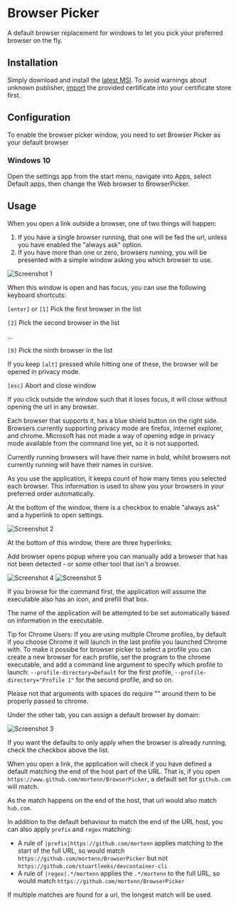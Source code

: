 # Browser Picker

A default browser replacement for windows to let you pick your preferred browser on the fly.

## Installation

Simply download and install the [latest MSI](https://github.com/mortenn/BrowserPicker/releases).
To avoid warnings about unknown publisher, [import](https://stackoverflow.com/questions/49039136/powershell-script-to-install-trusted-publisher-certificates) the provided certificate into your certificate store first.

## Configuration

To enable the browser picker window, you need to set Browser Picker as your default browser

### Windows 10

Open the settings app from the start menu, navigate into Apps, select Default apps, then change the Web browser to BrowserPicker.

## Usage

When you open a link outside a browser, one of two things will happen:

1) If you have a single browser running, that one will be fed the url, unless you have enabled the "always ask" option.
2) If you have more than one or zero, browsers running, you will be presented with a simple window asking you which browser to use.  

![Screenshot 1](http://i.imgur.com/Lq5t7UQ.png)

When this window is open and has focus, you can use the following keyboard shortcuts:

`[enter]` or `[1]` Pick the first browser in the list

`[2]` Pick the second browser in the list

...

`[9]` Pick the ninth browser in the list

If you keep `[alt]` pressed while hitting one of these, the browser will be opened in privacy mode.

`[esc]` Abort and close window

If you click outside the window such that it loses focus, it will close without opening the url in any browser.

Each browser that supports it, has a blue shield button on the right side.
Browsers currently supporting privacy mode are firefox, internet explorer, and chrome.
Microsoft has not made a way of opening edge in privacy mode available from the command line yet, so it is not supported.

Currently running browsers will have their name in bold, whilst browsers not currently running will have their names in cursive.

As you use the application, it keeps count of how many times you selected each browser. This information is used to show you your browsers in your preferred order automatically.

At the bottom of the window, there is a checkbox to enable "always ask" and a hyperlink to open settings.

![Screenshot 2](http://i.imgur.com/rBzgDbw.png)

At the bottom of this window, there are three hyperlinks:

Add browser opens popup where you can manually add a browser that has not been detected - or some other tool that isn't a browser.

![Screenshot 4](http://i.imgur.com/ickDffz.png)
![Screenshot 5](http://i.imgur.com/bbFltpi.png)

If you browse for the command first, the application will assume the executable also has an icon, and prefill that box.

The name of the application will be attempted to be set automatically based on information in the executable.

Tip for Chrome Users: If you are using multiple Chrome profiles, by default if you choose Chrome it will launch in the last
profile you launched Chrome with.  To make it possibe for browser picker to select a profile you can create a new browser 
for each profile, set the program to the chrome executable, and add a command line argument to specify which profile to launch:
`--profile-directory=Default` for the first profile, `--profile-directory="Profile 1"` for the second profile, and so on.

Please not that arguments with spaces do require "" around them to be properly passed to chrome.

Under the other tab, you can assign a default browser by domain:

![Screenshot 3](http://i.imgur.com/Ealb42I.png)

If you want the defaults to only apply when the browser is already running, check the checkbox above the list.

When you open a link, the application will check if you have defined a default matching the end of the host part of the URL.
That is, if you open `https://www.github.com/mortenn/BrowserPicker`, a default set for `github.com` will match.

As the match happens on the end of the host, that url would also match `hub.com`.

In addition to the default behaviour to match the end of the URL host, you can also apply `prefix` and `regex` matching:
- A rule of `|prefix|https://github.com/mortenn` applies matching to the start of the full URL, so would match `https://github.com/mortenn/BrowserPicker` but not `https://github.com/stuartleeks/devcontainer-cli`
- A rule of `|regex|.*/mortenn` applies the `.*/mortenn` to the full URL, so would match `https://github.com/mortenn/BrowserPicker`

If multiple matches are found for a url, the longest match will be used.
